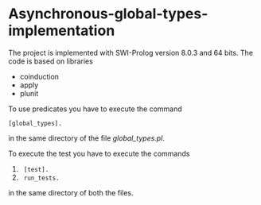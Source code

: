 # Asynchronous-global-types-implementation
The project is implemented with SWI-Prolog version 8.0.3 and 64 bits.
The code is based on libraries
* coinduction
* apply
* plunit

To use predicates you have to execute the command
```
[global_types].
```
in the same directory of the file *global_types.pl*.

To execute the test you have to execute the commands

1. ``` [test].```
1. ``` run_tests.```

in the same directory of both the files.

